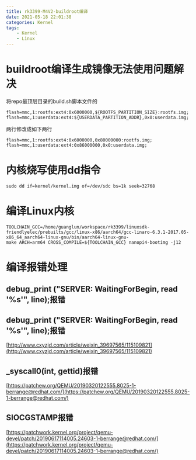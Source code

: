 ```yaml
---
title: rk3399-M4V2-buildroot编译
date: 2021-05-18 22:01:38
categories: Kernel
tags: 
    - Kernel
    - Linux 
---
```

# buildroot编译生成镜像无法使用问题解决

将repo最顶层目录的build.sh脚本文件的  

```
flash=mmc,1:rootfs:ext4:0x6000000,${ROOTFS_PARTITION_SIZE}:rootfs.img;
flash=mmc,1:userdata:ext4:${USERDATA_PARTITION_ADDR},0x0:userdata.img;
```  

两行修改成如下两行  

```
flash=mmc,1:rootfs:ext4:0x6000000,0x80000000:rootfs.img;  
flash=mmc,1:userdata:ext4:0x86000000,0x0:userdata.img;  
```   

# 内核烧写使用dd指令
```
sudo dd if=kernel/kernel.img of=/dev/sdc bs=1k seek=32768
```

# 编译Linux内核
```
TOOLCHAIN_GCC=/home/guanglun/workspace/rk3399/linuxsdk-friendlyelec/prebuilts/gcc/linux-x86/aarch64/gcc-linaro-6.3.1-2017.05-x86_64_aarch64-linux-gnu/bin/aarch64-linux-gnu-
make ARCH=arm64 CROSS_COMPILE=${TOOLCHAIN_GCC} nanopi4-bootimg -j12
```  

# 编译报错处理
## debug_print ("SERVER: WaitingForBegin, read '%s'", line);报错
## debug_print ("SERVER: WaitingForBegin, read '%s'", line);报错
[http://www.cxyzjd.com/article/weixin_39697565/115109821](http://www.cxyzjd.com/article/weixin_39697565/115109821)
## _syscall0(int, gettid)报错
[https://patchew.org/QEMU/20190320122555.8025-1-berrange@redhat.com/](https://patchew.org/QEMU/20190320122555.8025-1-berrange@redhat.com/)

## SIOCGSTAMP报错
[https://patchwork.kernel.org/project/qemu-devel/patch/20190617114005.24603-1-berrange@redhat.com/](https://patchwork.kernel.org/project/qemu-devel/patch/20190617114005.24603-1-berrange@redhat.com/)

